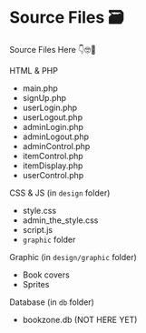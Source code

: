 # Source Files 🗃️

Source Files Here 👇🤓📁

HTML & PHP

- main.php
- signUp.php
- userLogin.php
- userLogout.php
- adminLogin.php
- adminLogout.php
- adminControl.php
- itemControl.php
- itemDisplay.php
- userControl.php

CSS & JS (in `design` folder)

- style.css
- admin_the_style.css
- script.js
- `graphic` folder

Graphic (in `design/graphic` folder)

- Book covers
- Sprites

Database (in `db` folder)

- bookzone.db (NOT HERE YET)
